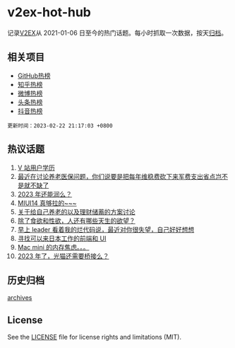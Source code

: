 # v2ex-hot-hub

 记录[V2EX](https://www.v2ex.com/)从 2021-01-06 日至今的热门话题。每小时抓取一次数据，按天[归档](archives)。
 
 ## 相关项目

- [GitHub热榜](https://github.com/snaildev/github-hot-hub)
- [知乎热榜](https://github.com/snaildev/zhihu-hot-hub)
- [微博热榜](https://github.com/snaildev/weibo-hot-hub)
- [头条热榜](https://github.com/snaildev/toutiao-hot-hub)
- [抖音热榜](https://github.com/snaildev/douyin-hot-hub)


 `更新时间：2023-02-22 21:17:03 +0800`

## 热议话题

1. [V 站用户学历](https://www.v2ex.com/t/918127)
1. [最近在讨论养老医保问题，你们说要是把每年维稳费砍下来军费支出省点岂不是就不缺了](https://www.v2ex.com/t/918250)
1. [2023 年还能润么？](https://www.v2ex.com/t/918077)
1. [MIUI14 真够拉的~~~](https://www.v2ex.com/t/918132)
1. [关于给自己养老的以及理财储蓄的方案讨论](https://www.v2ex.com/t/918175)
1. [除了食欲和性欲，人还有哪些天生的欲望？](https://www.v2ex.com/t/918211)
1. [早上 leader 看着我的烂代码说，最近对你很失望，自己好好想想](https://www.v2ex.com/t/918204)
1. [寻找可以来日本工作的前端和 UI](https://www.v2ex.com/t/918123)
1. [Mac mini 的内存焦虑。。。](https://www.v2ex.com/t/918062)
1. [2023 年了，光猫还需要桥接么？](https://www.v2ex.com/t/918114)

## 历史归档

[archives](archives)

## License

See the [LICENSE](LICENSE) file for license rights and limitations (MIT).
